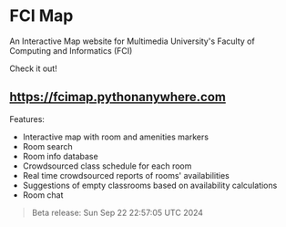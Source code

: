 # FCI Map
An Interactive Map website for Multimedia University's Faculty of Computing and Informatics (FCI)

Check it out!
## https://fcimap.pythonanywhere.com

Features:
- Interactive map with room and amenities markers
- Room search
- Room info database
- Crowdsourced class schedule for each room
- Real time crowdsourced reports of rooms' availabilities
- Suggestions of empty classrooms based on availability calculations
- Room chat

> Beta release: Sun Sep 22 22:57:05 UTC 2024
